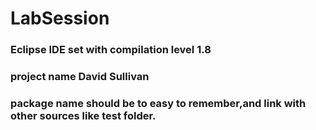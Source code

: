 # LabSession
### Eclipse IDE set with compilation level 1.8
### project name David Sullivan 
### package name should be to easy to remember,and link with other sources like test folder.  


